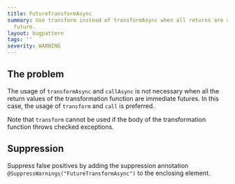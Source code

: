```yaml
---
title: FutureTransformAsync
summary: Use transform instead of transformAsync when all returns are an immediate
  future.
layout: bugpattern
tags: ''
severity: WARNING
---
```


<!--
*** AUTO-GENERATED, DO NOT MODIFY ***
To make changes, edit the @BugPattern annotation or the explanation in docs/bugpattern.
-->


## The problem
The usage of `transformAsync` and `callAsync` is not necessary when all the
return values of the transformation function are immediate futures. In this
case, the usage of `transform` and `call` is preferred.

Note that `transform` cannot be used if the body of the transformation function
throws checked exceptions.

## Suppression
Suppress false positives by adding the suppression annotation `@SuppressWarnings("FutureTransformAsync")` to the enclosing element.
